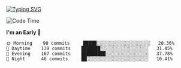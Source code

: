[![Typing SVG](https://readme-typing-svg.demolab.com?font=Fira+Code&pause=1000&width=435&lines=Welcome+to+theArjun's+Profile)](https://git.io/typing-svg)


<!--START_SECTION:waka-->
![Code Time](http://img.shields.io/badge/Code%20Time-2%2C998%20hrs%2054%20mins-blue)

**I'm an Early 🐤** 

```text
🌞 Morning    90 commits     █████░░░░░░░░░░░░░░░░░░░░   20.36% 
🌆 Daytime    139 commits    ███████░░░░░░░░░░░░░░░░░░   31.45% 
🌃 Evening    167 commits    █████████░░░░░░░░░░░░░░░░   37.78% 
🌙 Night      46 commits     ██░░░░░░░░░░░░░░░░░░░░░░░   10.41%

```



<!--END_SECTION:waka-->